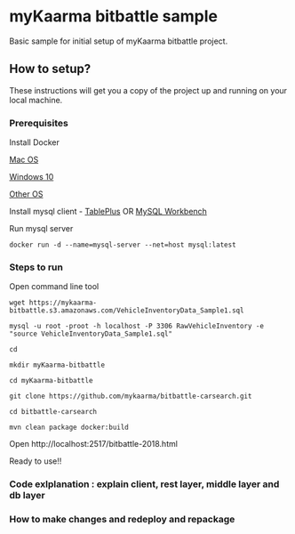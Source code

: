 # myKaarma bitbattle sample  
Basic sample for initial setup of myKaarma bitbattle project.

## How to setup? 
These instructions will get you a copy of the project up and running on your local machine.
### Prerequisites

Install Docker 

[Mac OS](https://docs.docker.com/docker-for-mac/install/)

[Windows 10](https://docs.docker.com/docker-for-windows/install/)

[Other OS](https://docs.docker.com/install/#supported-platforms) 

Install mysql client - [TablePlus](https://tableplus.io/) OR  [MySQL Workbench](https://dev.mysql.com/downloads/workbench/)

Run mysql server

```docker run -d --name=mysql-server --net=host mysql:latest```

### Steps to run

Open command line tool

```
wget https://mykaarma-bitbattle.s3.amazonaws.com/VehicleInventoryData_Sample1.sql

mysql -u root -proot -h localhost -P 3306 RawVehicleInventory -e "source VehicleInventoryData_Sample1.sql"

cd

mkdir myKaarma-bitbattle

cd myKaarma-bitbattle

git clone https://github.com/mykaarma/bitbattle-carsearch.git

cd bitbattle-carsearch

mvn clean package docker:build 
```

Open http://localhost:2517/bitbattle-2018.html

Ready to use!!

### Code exlplanation : explain client, rest layer, middle layer and db layer

### How to make changes and redeploy and repackage
